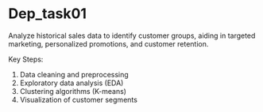 # Dep_task01
Analyze historical sales data to identify customer groups, aiding in targeted marketing, personalized promotions, and customer retention.

Key Steps:

  1. Data cleaning and preprocessing
  2. Exploratory data analysis (EDA)
  3. Clustering algorithms (K-means)
  4. Visualization of customer segments
